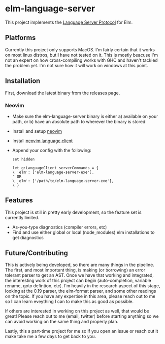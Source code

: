# elm-language-server

This project implements the [Language Server Protocol](https://microsoft.github.io/language-server-protocol/) for Elm.

## Platforms

Currently this project only supports MacOS. I'm fairly certain that it works on most linux distros, but I have not tested on it. This is mostly beacuse I'm not an expert on how cross-compiling works with GHC and haven't tackled the problem yet. I'm not sure how it will work on windows at this point.

## Installation

First, download the latest binary from the releases page.

### Neovim

* Make sure the elm-language-server binary is either a) available on your path, or b) have an absolute path to wherever the binary is stored
* Install and setup [neovim](https://neovim.io/)
* Install [neovim language client](https://github.com/autozimu/LanguageClient-neovim)
  <!-- - Install [neovim completeion manager 2](https://github.com/ncm2/ncm2) -->
* Append your config with the following:

  ```
  set hidden

  let g:LanguageClient_serverCommands = {
  \ 'elm': ['elm-language-server-exe'],
  " OR
  \ 'elm': ['/path/to/elm-language-server-exe'],
  \ }
  ```

## Features

This project is still in pretty early development, so the feature set is currently limited.

* As-you-type diagnostics (compiler errors, etc)
* Find and use either global or local (node_modules) elm installations to get diagnostics

## Future/Contributing

This is actively being developed, so there are many things in the pipeline. The first, and most important thing, is making (or borrowing) an error tolerant parser to get an AST. Once we have that working and integrated, the interesting work of this project can begin (auto-completion, variable rename, goto defintion, etc). I'm heavily in the research aspect of this stage, looking at the 0.19 parser, the elm-format parser, and some other readings on the topic. If you have any expertise in this area, please reach out to me so I can learn eveything I can to make this as good as possible.

If others are interested in working on this project as well, that would be great! Please reach out to me (email, twitter) before starting anything so we can avoid working on the same thing and properly plan.

Lastly, this a part-time project for me so if you open an issue or reach out it make take me a few days to get back to you.
